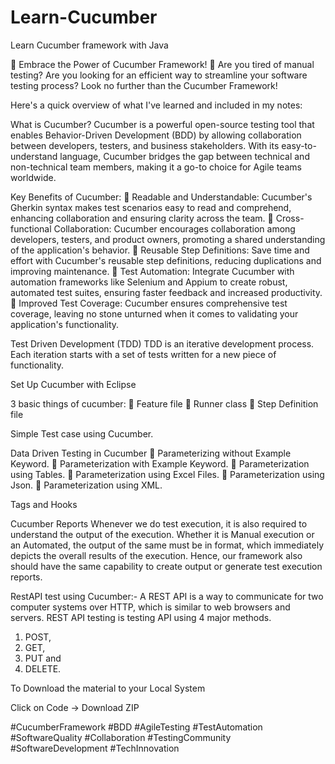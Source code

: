 # Learn-Cucumber
Learn Cucumber framework with Java


🌱 Embrace the Power of Cucumber Framework! 🌱
Are you tired of manual testing? Are you looking for an efficient way to streamline your software testing process? Look no further than the Cucumber Framework! 

Here's a quick overview of what I've learned and included in my notes:

 What is Cucumber?
Cucumber is a powerful open-source testing tool that enables Behavior-Driven Development (BDD) by allowing collaboration between developers, testers, and business stakeholders. With its easy-to-understand language, Cucumber bridges the gap between technical and non-technical team members, making it a go-to choice for Agile teams worldwide.
 	
  
  Key Benefits of Cucumber:
	Readable and Understandable: Cucumber's Gherkin syntax makes test scenarios easy to read and comprehend, enhancing collaboration and ensuring clarity across the team.
	Cross-functional Collaboration: Cucumber encourages collaboration among developers, testers, and product owners, promoting a shared understanding of the application's behavior.
	Reusable Step Definitions: Save time and effort with Cucumber's reusable step definitions, reducing duplications and improving maintenance.
	Test Automation: Integrate Cucumber with automation frameworks like Selenium and Appium to create robust, automated test suites, ensuring faster feedback and increased productivity.
	Improved Test Coverage: Cucumber ensures comprehensive test coverage, leaving no stone unturned when it comes to validating your application's functionality.

Test Driven Development (TDD)
TDD is an iterative development process. Each iteration starts with a set of tests written for a new piece of functionality.
 
 Set Up Cucumber with Eclipse
 
 3 basic things of cucumber: 
		Feature file
		Runner class
		Step Definition file
 
 Simple Test case using Cucumber.
 
 Data Driven Testing in Cucumber
		Parameterizing without Example Keyword.
		Parameterization with Example Keyword.
		Parameterization using Tables.
		Parameterization using Excel Files.
		Parameterization using Json.
		Parameterization using XML.
 
 Tags and Hooks
 	
Cucumber Reports
Whenever we do test execution, it is also required to understand the output of the execution. Whether it is Manual execution or an Automated, the output of the same must be in format, which immediately depicts the overall results of the execution. 
Hence, our framework also should have the same capability to create output or generate test execution reports.
 
RestAPI test using Cucumber:- 
	A REST API is a way to communicate for two computer systems over HTTP, which is similar to web browsers and servers.
REST API testing is testing API using 4 major methods.
1.	POST, 
2.	GET,
3.	PUT and 
4.	DELETE.

To Download the material to your Local System

Click on Code -> Download ZIP


#CucumberFramework #BDD #AgileTesting #TestAutomation #SoftwareQuality #Collaboration #TestingCommunity #SoftwareDevelopment #TechInnovation
